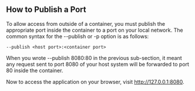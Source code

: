 ## How to Publish a Port

To allow access from outside of a container, you must publish the appropriate port inside the container to a port on your local network. The common syntax for the --publish or -p option is as follows:

```
--publish <host port>:<container port>
```
When you wrote --publish 8080:80 in the previous sub-section, it meant any request sent to port 8080 of your host system will be forwarded to port 80 inside the container‌.

Now to access the application on your browser, visit http://127.0.0.1:8080.